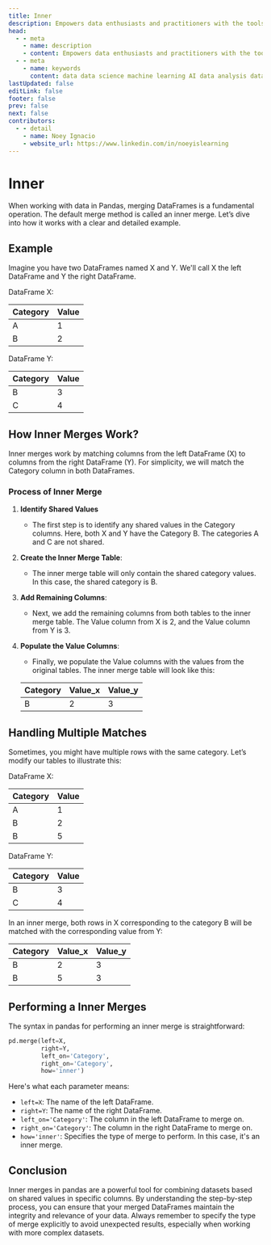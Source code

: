 ```yaml
---
title: Inner
description: Empowers data enthusiasts and practitioners with the tools and knowledge to unlock the potential of data.
head:
  - - meta
    - name: description
    - content: Empowers data enthusiasts and practitioners with the tools and knowledge to unlock the potential of data.
  - - meta
    - name: keywords
      content: data data science machine learning AI data analysis data-driven data enthusiasts data practitioners
lastUpdated: false
editLink: false
footer: false
prev: false
next: false
contributors:
  - - detail
    - name: Noey Ignacio
    - website_url: https://www.linkedin.com/in/noeyislearning
---
```


# Inner

When working with data in Pandas, merging DataFrames is a fundamental operation. The default merge method is called an inner merge. Let’s dive into how it works with a clear and detailed example.

## Example

Imagine you have two DataFrames named X and Y. We'll call X the left DataFrame and Y the right DataFrame.

DataFrame X:

| Category | Value |
| -------- | ----- |
| A        | 1     |
| B        | 2     |

DataFrame Y:

| Category | Value |
| -------- | ----- |
| B        | 3     |
| C        | 4     |

## How Inner Merges Work?

Inner merges work by matching columns from the left DataFrame (X) to columns from the right DataFrame (Y). For simplicity, we will match the Category column in both DataFrames.

### Process of Inner Merge

1. **Identify Shared Values**
   - The first step is to identify any shared values in the Category columns. Here, both X and Y have the Category B. The categories A and C are not shared.
2. **Create the Inner Merge Table**:
   - The inner merge table will only contain the shared category values. In this case, the shared category is B.
3. **Add Remaining Columns**:
   - Next, we add the remaining columns from both tables to the inner merge table. The Value column from X is 2, and the Value column from Y is 3.
4. **Populate the Value Columns**:

   - Finally, we populate the Value columns with the values from the original tables. The inner merge table will look like this:

   | Category | Value_x | Value_y |
   | -------- | ------- | ------- |
   | B        | 2       | 3       |

## Handling Multiple Matches

Sometimes, you might have multiple rows with the same category. Let’s modify our tables to illustrate this:

DataFrame X:

| Category | Value |
| -------- | ----- |
| A        | 1     |
| B        | 2     |
| B        | 5     |

DataFrame Y:

| Category | Value |
| -------- | ----- |
| B        | 3     |
| C        | 4     |

In an inner merge, both rows in X corresponding to the category B will be matched with the corresponding value from Y:

| Category | Value_x | Value_y |
| -------- | ------- | ------- |
| B        | 2       | 3       |
| B        | 5       | 3       |

## Performing a Inner Merges

The syntax in pandas for performing an inner merge is straightforward:

```python
pd.merge(left=X,
         right=Y,
         left_on='Category',
         right_on='Category',
         how='inner')
```

Here's what each parameter means:

- `left=X`: The name of the left DataFrame.
- `right=Y`: The name of the right DataFrame.
- `left_on='Category'`: The column in the left DataFrame to merge on.
- `right_on='Category'`: The column in the right DataFrame to merge on.
- `how='inner'`: Specifies the type of merge to perform. In this case, it's an inner merge.

## Conclusion

Inner merges in pandas are a powerful tool for combining datasets based on shared values in specific columns. By understanding the step-by-step process, you can ensure that your merged DataFrames maintain the integrity and relevance of your data. Always remember to specify the type of merge explicitly to avoid unexpected results, especially when working with more complex datasets.
